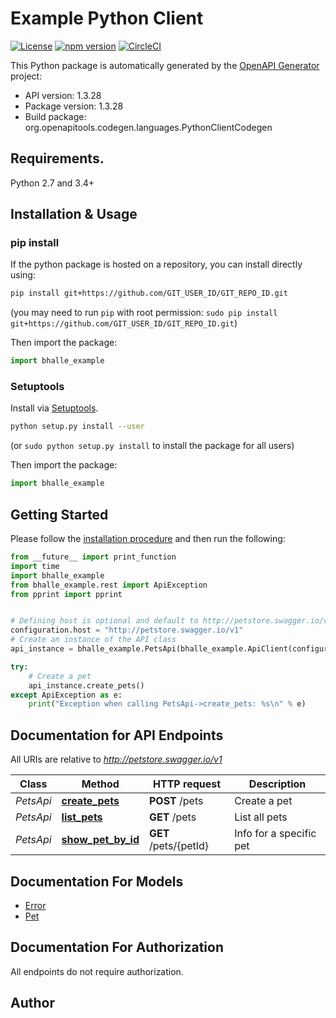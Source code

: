 # Example Python Client
[![License](https://img.shields.io/badge/License-Apache%202.0-blue.svg)](https://opensource.org/licenses/Apache-2.0) [![npm version](https://badge.fury.io/py/bhalle-example.svg)](https://badge.fury.io/py/bhalle-example) [![CircleCI](https://circleci.com/gh/bhalle/client-python.svg?style=svg)](https://circleci.com/gh/bhalle/client-python)

This Python package is automatically generated by the [OpenAPI Generator](https://openapi-generator.tech) project:

- API version: 1.3.28
- Package version: 1.3.28
- Build package: org.openapitools.codegen.languages.PythonClientCodegen

## Requirements.

Python 2.7 and 3.4+

## Installation & Usage
### pip install

If the python package is hosted on a repository, you can install directly using:

```sh
pip install git+https://github.com/GIT_USER_ID/GIT_REPO_ID.git
```
(you may need to run `pip` with root permission: `sudo pip install git+https://github.com/GIT_USER_ID/GIT_REPO_ID.git`)

Then import the package:
```python
import bhalle_example 
```

### Setuptools

Install via [Setuptools](http://pypi.python.org/pypi/setuptools).

```sh
python setup.py install --user
```
(or `sudo python setup.py install` to install the package for all users)

Then import the package:
```python
import bhalle_example
```

## Getting Started

Please follow the [installation procedure](#installation--usage) and then run the following:

```python
from __future__ import print_function
import time
import bhalle_example
from bhalle_example.rest import ApiException
from pprint import pprint


# Defining host is optional and default to http://petstore.swagger.io/v1
configuration.host = "http://petstore.swagger.io/v1"
# Create an instance of the API class
api_instance = bhalle_example.PetsApi(bhalle_example.ApiClient(configuration))

try:
    # Create a pet
    api_instance.create_pets()
except ApiException as e:
    print("Exception when calling PetsApi->create_pets: %s\n" % e)

```

## Documentation for API Endpoints

All URIs are relative to *http://petstore.swagger.io/v1*

Class | Method | HTTP request | Description
------------ | ------------- | ------------- | -------------
*PetsApi* | [**create_pets**](docs/PetsApi.md#create_pets) | **POST** /pets | Create a pet
*PetsApi* | [**list_pets**](docs/PetsApi.md#list_pets) | **GET** /pets | List all pets
*PetsApi* | [**show_pet_by_id**](docs/PetsApi.md#show_pet_by_id) | **GET** /pets/{petId} | Info for a specific pet


## Documentation For Models

 - [Error](docs/Error.md)
 - [Pet](docs/Pet.md)


## Documentation For Authorization

 All endpoints do not require authorization.

## Author




